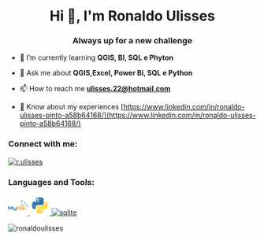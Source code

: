 <h1 align="center">Hi 👋, I'm Ronaldo Ulisses</h1>
<h3 align="center">Always up for a new challenge</h3>

- 🌱 I’m currently learning **QGIS, BI, SQL e Phyton**

- 💬 Ask me about **QGIS,Excel, Power Bi, SQL e Python**

- 📫 How to reach me **ulisses.22@hotmail.com**

- 📄 Know about my experiences [https://www.linkedin.com/in/ronaldo-ulisses-pinto-a58b64168/](https://www.linkedin.com/in/ronaldo-ulisses-pinto-a58b64168/)

<h3 align="left">Connect with me:</h3>
<p align="left">
<a href="https://instagram.com/r.ulisses" target="blank"><img align="center" src="https://raw.githubusercontent.com/rahuldkjain/github-profile-readme-generator/master/src/images/icons/Social/instagram.svg" alt="r.ulisses" height="30" width="40" /></a>
</p>

<h3 align="left">Languages and Tools:</h3>
<p align="left"> <a href="https://www.mysql.com/" target="_blank" rel="noreferrer"> <img src="https://raw.githubusercontent.com/devicons/devicon/master/icons/mysql/mysql-original-wordmark.svg" alt="mysql" width="40" height="40"/> </a> <a href="https://www.python.org" target="_blank" rel="noreferrer"> <img src="https://raw.githubusercontent.com/devicons/devicon/master/icons/python/python-original.svg" alt="python" width="40" height="40"/> </a> <a href="https://www.sqlite.org/" target="_blank" rel="noreferrer"> <img src="https://www.vectorlogo.zone/logos/sqlite/sqlite-icon.svg" alt="sqlite" width="40" height="40"/> </a> </p>

<p><img align="center" src="https://github-readme-stats.vercel.app/api/top-langs?username=ronaldoulisses&show_icons=true&locale=en&layout=compact" alt="ronaldoulisses" /></p>



<!---
- 👋 Hi, I’m @RonaldoUlisses
- 👀 I’m interested in ...
- 🌱 I’m currently learning ...
- 💞️ I’m looking to collaborate on ...
- 📫 How to reach me ...
- 😄 Pronouns: ...
- ⚡ Fun fact: ...


RonaldoUlisses/RonaldoUlisses is a ✨ special ✨ repository because its `README.md` (this file) appears on your GitHub profile.
You can click the Preview link to take a look at your changes.
--->
